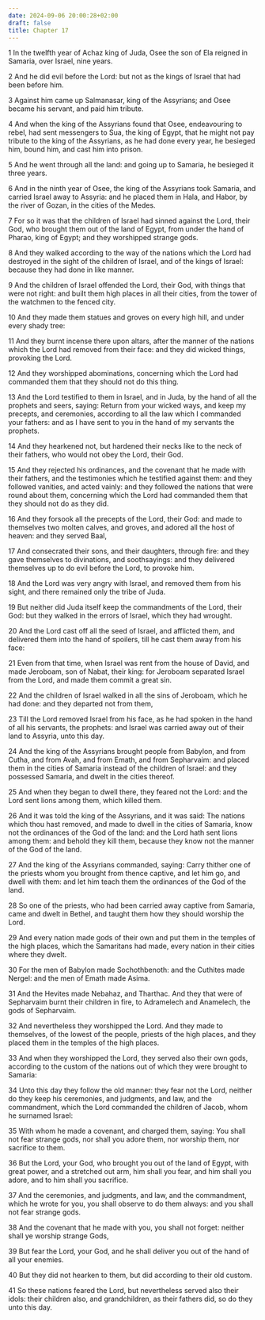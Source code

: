 ```yaml
---
date: 2024-09-06 20:00:28+02:00
draft: false
title: Chapter 17
---
```




1 In the twelfth year of Achaz king of Juda, Osee the son of Ela reigned in Samaria, over Israel, nine years.

2 And he did evil before the Lord: but not as the kings of Israel that had been before him.

3 Against him came up Salmanasar, king of the Assyrians; and Osee became his servant, and paid him tribute.

4 And when the king of the Assyrians found that Osee, endeavouring to rebel, had sent messengers to Sua, the king of Egypt, that he might not pay tribute to the king of the Assyrians, as he had done every year, he besieged him, bound him, and cast him into prison.

5 And he went through all the land: and going up to Samaria, he besieged it three years.

6 And in the ninth year of Osee, the king of the Assyrians took Samaria, and carried Israel away to Assyria: and he placed them in Hala, and Habor, by the river of Gozan, in the cities of the Medes.

7 For so it was that the children of Israel had sinned against the Lord, their God, who brought them out of the land of Egypt, from under the hand of Pharao, king of Egypt; and they worshipped strange gods.

8 And they walked according to the way of the nations which the Lord had destroyed in the sight of the children of Israel, and of the kings of Israel: because they had done in like manner.

9 And the children of Israel offended the Lord, their God, with things that were not right: and built them high places in all their cities, from the tower of the watchmen to the fenced city.

10 And they made them statues and groves on every high hill, and under every shady tree:

11 And they burnt incense there upon altars, after the manner of the nations which the Lord had removed from their face: and they did wicked things, provoking the Lord.

12 And they worshipped abominations, concerning which the Lord had commanded them that they should not do this thing.

13 And the Lord testified to them in Israel, and in Juda, by the hand of all the prophets and seers, saying: Return from your wicked ways, and keep my precepts, and ceremonies, according to all the law which I commanded your fathers: and as I have sent to you in the hand of my servants the prophets.

14 And they hearkened not, but hardened their necks like to the neck of their fathers, who would not obey the Lord, their God.

15 And they rejected his ordinances, and the covenant that he made with their fathers, and the testimonies which he testified against them: and they followed vanities, and acted vainly: and they followed the nations that were round about them, concerning which the Lord had commanded them that they should not do as they did.

16 And they forsook all the precepts of the Lord, their God: and made to themselves two molten calves, and groves, and adored all the host of heaven: and they served Baal,

17 And consecrated their sons, and their daughters, through fire: and they gave themselves to divinations, and soothsayings: and they delivered themselves up to do evil before the Lord, to provoke him.

18 And the Lord was very angry with Israel, and removed them from his sight, and there remained only the tribe of Juda.

19 But neither did Juda itself keep the commandments of the Lord, their God: but they walked in the errors of Israel, which they had wrought.

20 And the Lord cast off all the seed of Israel, and afflicted them, and delivered them into the hand of spoilers, till he cast them away from his face:

21 Even from that time, when Israel was rent from the house of David, and made Jeroboam, son of Nabat, their king: for Jeroboam separated Israel from the Lord, and made them commit a great sin.

22 And the children of Israel walked in all the sins of Jeroboam, which he had done: and they departed not from them,

23 Till the Lord removed Israel from his face, as he had spoken in the hand of all his servants, the prophets: and Israel was carried away out of their land to Assyria, unto this day.

24 And the king of the Assyrians brought people from Babylon, and from Cutha, and from Avah, and from Emath, and from Sepharvaim: and placed them in the cities of Samaria instead of the children of Israel: and they possessed Samaria, and dwelt in the cities thereof.

25 And when they began to dwell there, they feared not the Lord: and the Lord sent lions among them, which killed them.

26 And it was told the king of the Assyrians, and it was said: The nations which thou hast removed, and made to dwell in the cities of Samaria, know not the ordinances of the God of the land: and the Lord hath sent lions among them: and behold they kill them, because they know not the manner of the God of the land.

27 And the king of the Assyrians commanded, saying: Carry thither one of the priests whom you brought from thence captive, and let him go, and dwell with them: and let him teach them the ordinances of the God of the land.

28 So one of the priests, who had been carried away captive from Samaria, came and dwelt in Bethel, and taught them how they should worship the Lord.

29 And every nation made gods of their own and put them in the temples of the high places, which the Samaritans had made, every nation in their cities where they dwelt.

30 For the men of Babylon made Sochothbenoth: and the Cuthites made Nergel: and the men of Emath made Asima.

31 And the Hevites made Nebahaz, and Tharthac. And they that were of Sepharvaim burnt their children in fire, to Adramelech and Anamelech, the gods of Sepharvaim.

32 And nevertheless they worshipped the Lord. And they made to themselves, of the lowest of the people, priests of the high places, and they placed them in the temples of the high places.

33 And when they worshipped the Lord, they served also their own gods, according to the custom of the nations out of which they were brought to Samaria:

34 Unto this day they follow the old manner: they fear not the Lord, neither do they keep his ceremonies, and judgments, and law, and the commandment, which the Lord commanded the children of Jacob, whom he surnamed Israel:

35 With whom he made a covenant, and charged them, saying: You shall not fear strange gods, nor shall you adore them, nor worship them, nor sacrifice to them.

36 But the Lord, your God, who brought you out of the land of Egypt, with great power, and a stretched out arm, him shall you fear, and him shall you adore, and to him shall you sacrifice.

37 And the ceremonies, and judgments, and law, and the commandment, which he wrote for you, you shall observe to do them always: and you shall not fear strange gods.

38 And the covenant that he made with you, you shall not forget: neither shall ye worship strange Gods,

39 But fear the Lord, your God, and he shall deliver you out of the hand of all your enemies.

40 But they did not hearken to them, but did according to their old custom.

41 So these nations feared the Lord, but nevertheless served also their idols: their children also, and grandchildren, as their fathers did, so do they unto this day.

